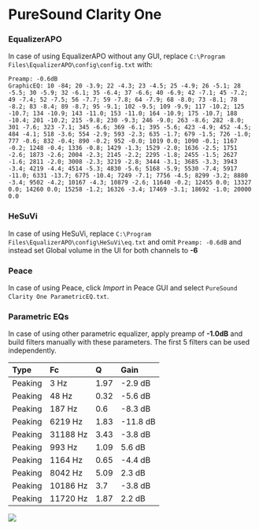# PureSound Clarity One

### EqualizerAPO
In case of using EqualizerAPO without any GUI, replace `C:\Program Files\EqualizerAPO\config\config.txt`
with:
```
Preamp: -0.6dB
GraphicEQ: 10 -84; 20 -3.9; 22 -4.3; 23 -4.5; 25 -4.9; 26 -5.1; 28 -5.5; 30 -5.9; 32 -6.1; 35 -6.4; 37 -6.6; 40 -6.9; 42 -7.1; 45 -7.2; 49 -7.4; 52 -7.5; 56 -7.7; 59 -7.8; 64 -7.9; 68 -8.0; 73 -8.1; 78 -8.2; 83 -8.4; 89 -8.7; 95 -9.1; 102 -9.5; 109 -9.9; 117 -10.2; 125 -10.7; 134 -10.9; 143 -11.0; 153 -11.0; 164 -10.9; 175 -10.7; 188 -10.4; 201 -10.2; 215 -9.8; 230 -9.3; 246 -9.0; 263 -8.6; 282 -8.0; 301 -7.6; 323 -7.1; 345 -6.6; 369 -6.1; 395 -5.6; 423 -4.9; 452 -4.5; 484 -4.1; 518 -3.6; 554 -2.9; 593 -2.3; 635 -1.7; 679 -1.5; 726 -1.0; 777 -0.6; 832 -0.4; 890 -0.2; 952 -0.0; 1019 0.0; 1090 -0.1; 1167 -0.2; 1248 -0.4; 1336 -0.8; 1429 -1.3; 1529 -2.0; 1636 -2.5; 1751 -2.6; 1873 -2.6; 2004 -2.3; 2145 -2.2; 2295 -1.8; 2455 -1.5; 2627 -1.6; 2811 -2.0; 3008 -2.3; 3219 -2.8; 3444 -3.1; 3685 -3.3; 3943 -3.4; 4219 -4.4; 4514 -5.3; 4830 -5.6; 5168 -5.9; 5530 -7.4; 5917 -11.0; 6331 -13.7; 6775 -10.4; 7249 -7.1; 7756 -4.5; 8299 -3.2; 8880 -3.4; 9502 -4.2; 10167 -4.3; 10879 -2.6; 11640 -0.2; 12455 0.0; 13327 0.0; 14260 0.0; 15258 -1.2; 16326 -3.4; 17469 -3.1; 18692 -1.0; 20000 0.0
```

### HeSuVi
In case of using HeSuVi, replace `C:\Program Files\EqualizerAPO\config\HeSuVi\eq.txt` and omit `Preamp:
-0.6dB` and instead set Global volume in the UI for both channels to **-6**

### Peace
In case of using Peace, click *Import* in Peace GUI and select `PureSound Clarity One ParametricEQ.txt`.

### Parametric EQs
In case of using other parametric equalizer, apply preamp of **-1.0dB** and build filters manually with
these parameters. The first 5 filters can be used independently.

| Type    | Fc       |    Q | Gain     |
|:--------|:---------|:-----|:---------|
| Peaking | 3 Hz     | 1.97 | -2.9 dB  |
| Peaking | 48 Hz    | 0.32 | -5.6 dB  |
| Peaking | 187 Hz   | 0.6  | -8.3 dB  |
| Peaking | 6219 Hz  | 1.83 | -11.8 dB |
| Peaking | 31188 Hz | 3.43 | -3.8 dB  |
| Peaking | 993 Hz   | 1.09 | 5.6 dB   |
| Peaking | 1164 Hz  | 0.65 | -4.4 dB  |
| Peaking | 8042 Hz  | 5.09 | 2.3 dB   |
| Peaking | 10186 Hz | 3.7  | -3.8 dB  |
| Peaking | 11720 Hz | 1.87 | 2.2 dB   |

![](https://raw.githubusercontent.com/jaakkopasanen/AutoEq/master/results/innerfidelity/sbaf-serious/PureSound%20Clarity%20One/PureSound%20Clarity%20One.png)
